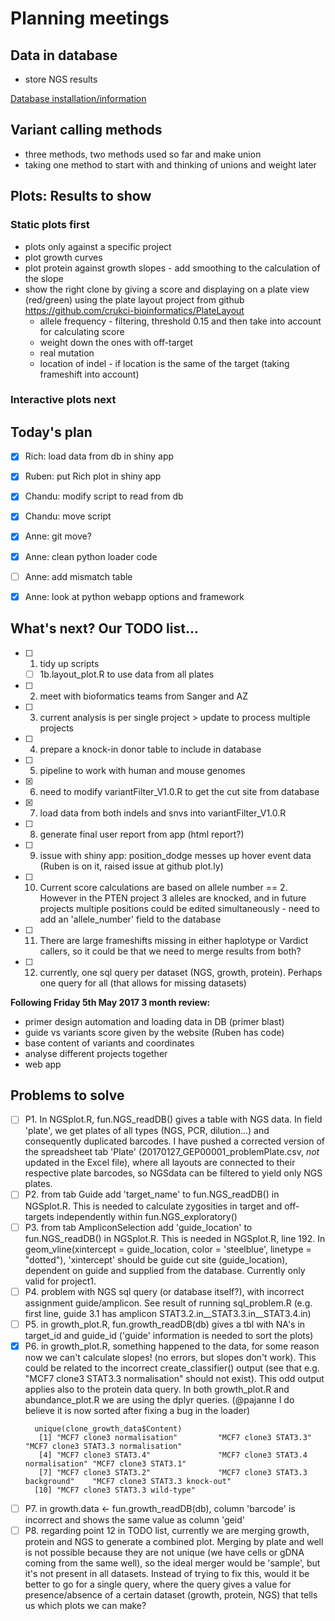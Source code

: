# Planning meetings

## Data in database
- store NGS results

[Database installation/information](postgres.md)


## Variant calling methods

- three methods, two methods used so far and make union
- taking one method to start with and thinking of unions and weight later

## Plots: Results to show

### Static plots first
- plots only against a specific project
- plot growth curves
- plot protein against growth slopes - add smoothing to the calculation of the slope
- show the right clone by giving a score and displaying on a plate view (red/green) using the plate layout project from github https://github.com/crukci-bioinformatics/PlateLayout
  - allele frequency - filtering, threshold 0.15 and then take into account for calculating score
  - weight down the ones with off-target
  - real mutation
  - location of indel - if location is the same of the target (taking frameshift into account)

### Interactive plots next

## Today's plan
- [x] Rich: load data from db in shiny app
- [x] Ruben: put Rich plot in shiny app
- [x] Chandu: modify script to read from db
- [x] Chandu: move script
- [x] Anne: git move?
- [x] Anne: clean python loader code
- [ ] Anne: add mismatch table
- [x] Anne: look at python webapp options and framework


## What's next? Our TODO list...
- [ ] 1. tidy up scripts
  - [ ] 1b.layout_plot.R to use data from all plates
- [ ] 2. meet with bioformatics teams from Sanger and AZ
- [ ] 3. current analysis is per single project > update to process multiple projects
- [ ] 4. prepare a knock-in donor table to include in database
- [ ] 5. pipeline to work with human and mouse genomes
- [x] 6. need to modify variantFilter_V1.0.R to get the cut site from database
- [x] 7. load data from both indels and snvs into variantFilter_V1.0.R
- [ ] 8. generate final user report from app (html report?)
- [ ] 9. issue with shiny app: position_dodge messes up hover event data (Ruben is on it, raised issue at github plot.ly)
- [ ] 10. Current score calculations are based on allele number == 2. However in the PTEN project 3 alleles are knocked, and in future projects multiple positions could be edited simultaneously - need to add an 'allele_number' field to the database
- [ ] 11. There are large frameshifts missing in either haplotype or Vardict callers, so it could be that we need to merge results from both?
- [ ] 12. currently, one sql query per dataset (NGS, growth, protein). Perhaps one query for all (that allows for missing datasets)

**Following Friday 5th May 2017 3 month review:**
- primer design automation and loading data in DB (primer blast)
- guide vs variants score given by the website (Ruben has code)
- base content of variants and coordinates
- analyse different projects together
- web app

## Problems to solve
- [ ] P1. In NGSplot.R, fun.NGS_readDB() gives a table with NGS data. In field 'plate', we get plates of all types (NGS, PCR, dilution...) and consequently duplicated barcodes. I have pushed a corrected version of the spreadsheet tab 'Plate' (20170127_GEP00001_problemPlate.csv, *not* updated in the Excel file), where all layouts are connected to their respective plate barcodes, so NGSdata can be filtered to yield only NGS plates.
- [ ] P2. from tab Guide add 'target_name' to fun.NGS_readDB() in NGSplot.R. This is needed to calculate zygosities in target and off-targets independently within fun.NGS_exploratory()
- [ ] P3. from tab AmpliconSelection add 'guide_location' to fun.NGS_readDB() in NGSplot.R. This is needed in NGSplot.R, line 192. In geom_vline(xintercept = guide_location, color = 'steelblue', linetype = "dotted"), 'xintercept' should be guide cut site (guide_location), dependent on guide and supplied from the database. Currently only valid for project1.
- [ ] P4. problem with NGS sql query (or database itself?), with incorrect assignment guide/amplicon. See result of running sql_problem.R (e.g. first line, guide 3.1 has amplicon  STAT3.2.in__STAT3.3.in__STAT3.4.in)
- [ ] P5. in growth_plot.R, fun.growth_readDB(db) gives a tbl with NA's in target_id and guide_id ('guide' information is needed to sort the plots)
- [x] P6. in growth_plot.R, something happened to the data, for some reason now we can't calculate slopes! (no errors, but slopes don't work). This could be related to the incorrect create_classifier() output (see that e.g. "MCF7 clone3 STAT3.3 normalisation" should not exist). This odd output applies also to the protein data query. In both growth_plot.R and abundance_plot.R we are using the dplyr queries. (@pajanne I do believe it is now sorted after fixing a bug in the loader)
  ```
    unique(clone_growth_data$Content)
     [1] "MCF7 clone3 normalisation"         "MCF7 clone3 STAT3.3"               "MCF7 clone3 STAT3.3 normalisation"
     [4] "MCF7 clone3 STAT3.4"               "MCF7 clone3 STAT3.4 normalisation" "MCF7 clone3 STAT3.1"              
     [7] "MCF7 clone3 STAT3.2"               "MCF7 clone3 STAT3.3 background"    "MCF7 clone3 STAT3.3 knock-out"    
    [10] "MCF7 clone3 STAT3.3 wild-type"
  ```  
- [ ] P7. in growth.data <- fun.growth_readDB(db), column 'barcode' is incorrect and shows the same value as column 'geid'
- [ ] P8. regarding point 12 in TODO list, currently we are merging growth, protein and NGS to generate a combined plot. Merging by plate and well is not possible because they are not unique (we have cells or gDNA coming from the same well), so the ideal merger would be 'sample', but it's not present in all datasets. Instead of trying to fix this, would it be better to go for a single query, where the query gives a value for presence/absence of a certain dataset (growth, protein, NGS) that tells us which plots we can make?
